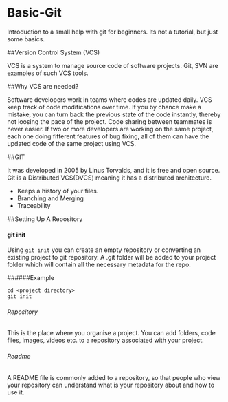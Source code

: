 # Basic-Git

Introduction to a small help with git for beginners. Its not a tutorial, but just some basics.

##Version Control System (VCS)

VCS is a system to manage source code of software projects. Git, SVN are examples of such VCS tools.

##Why VCS are needed?

Software developers work in teams where codes are updated daily. VCS keep track of code modifications over time. If you by chance make a mistake, you can turn back the previous state of the code instantly, thereby not loosing the pace of the project. Code sharing between teammates is never easier. If two or more developers are working on the same project, each one doing fifferent features of bug fixing, all of them can have the updated code of the same project using VCS.

##GIT

It was developed in 2005 by Linus Torvalds, and it is free and open source. Git is a Distributed VCS(DVCS) meaning it has a distributed architecture. 
- Keeps a history of your files.
- Branching and Merging
- Traceability

##Setting Up A Repository

#### git init
Using `git init` you can create an empty repository or converting an existing project to git repository. A .git folder will be added to your project folder which will contain all the necessary metadata for the repo.

######Example
```
cd <project directory>
git init
```

###### Repository 
This is the place where you organise a project. You can add folders, code files, images, videos etc. to a repository associated with your project. 
###### Readme
A README file is commonly added to a repository, so that people who view your repository can understand what is your repository about and how to use it.




